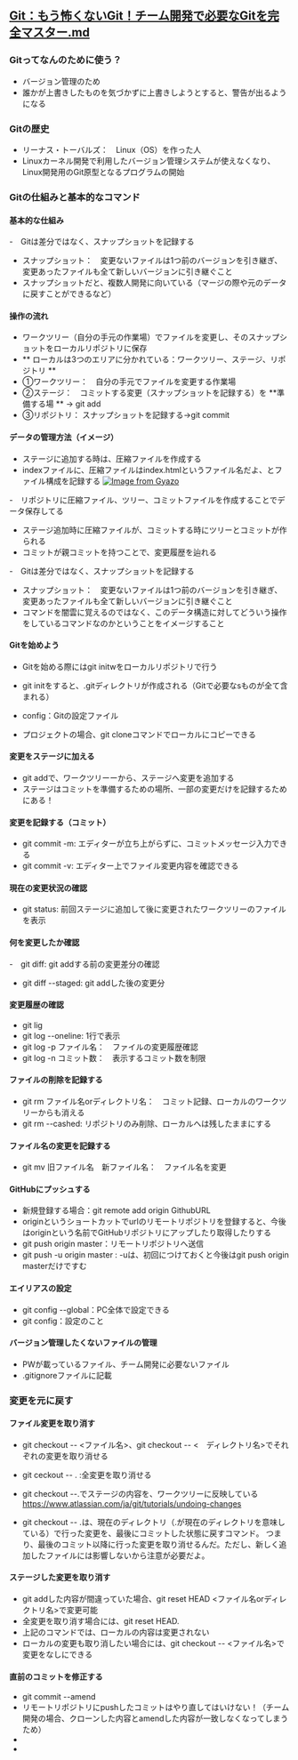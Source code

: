 ## [Git：もう怖くないGit！チーム開発で必要なGitを完全マスター.md](https://kakukakujp.udemy.com/course/unscared_git/learn/lecture/6680104#overview)

### Gitってなんのために使う？
- バージョン管理のため
- 誰かが上書きしたものを気づかずに上書きしようとすると、警告が出るようになる

### Gitの歴史
- リーナス・トーバルズ：　Linux（OS）を作った人
- Linuxカーネル開発で利用したバージョン管理システムが使えなくなり、Linux開発用のGit原型となるプログラムの開始

### Gitの仕組みと基本的なコマンド
#### 基本的な仕組み
-　Gitは差分ではなく、スナップショットを記録する
- スナップショット：　変更ないファイルは1つ前のバージョンを引き継ぎ、変更あったファイルも全て新しいバージョンに引き継ぐこと
- スナップショットだと、複数人開発に向いている（マージの際や元のデータに戻すことができるなど）

#### 操作の流れ
- ワークツリー（自分の手元の作業場）でファイルを変更し、そのスナップショットをローカルリポジトリに保存
- ** ローカルは3つのエリアに分かれている：ワークツリー、ステージ、リポジトリ **
- ①ワークツリー：　自分の手元でファイルを変更する作業場
- ②ステージ：　コミットする変更（スナップショットを記録する）を **準備する場 ** → git add
- ③リポジトリ： スナップショットを記録する→git commit

#### データの管理方法（イメージ）
- ステージに追加する時は、圧縮ファイルを作成する
- indexファイルに、圧縮ファイルはindex.htmlというファイル名だよ、とファイル構成を記録する
[![Image from Gyazo](https://i.gyazo.com/615dcecef7c2d9e01c1ef757da946811.png)](https://gyazo.com/615dcecef7c2d9e01c1ef757da946811)

-　リポジトリに圧縮ファイル、ツリー、コミットファイルを作成することでデータ保存してる
- ステージ追加時に圧縮ファイルが、コミットする時にツリーとコミットが作られる
- コミットが親コミットを持つことで、変更履歴を辿れる

-　Gitは差分ではなく、スナップショットを記録する
- スナップショット：　変更ないファイルは1つ前のバージョンを引き継ぎ、変更あったファイルも全て新しいバージョンに引き継ぐこと
- コマンドを闇雲に覚えるのではなく、このデータ構造に対してどういう操作をしているコマンドなのかということをイメージすること

#### Gitを始めよう
- Gitを始める際にはgit initwをローカルリポジトリで行う
- git initをすると、.gitディレクトリが作成される（Gitで必要なsものが全て含まれる）
- config：Gitの設定ファイル

- プロジェクトの場合、git cloneコマンドでローカルにコピーできる

#### 変更をステージに加える
- git addで、ワークツリーーから、ステージへ変更を追加する
- ステージはコミットを準備するための場所、一部の変更だけを記録するためにある！

#### 変更を記録する（コミット）
- git commit -m: エディターが立ち上がらずに、コミットメッセージ入力できる
- git commit -v: エディター上でファイル変更内容を確認できる

#### 現在の変更状況の確認
- git status: 前回ステージに追加して後に変更されたワークツリーのファイルを表示

#### 何を変更したか確認
-　git diff: git addする前の変更差分の確認
- git diff --staged: git addした後の変更分

#### 変更履歴の確認
- git lig
- git log --oneline: 1行で表示
- git log -p ファイル名：　ファイルの変更履歴確認
- git log -n コミット数：　表示するコミット数を制限

#### ファイルの削除を記録する
- git rm ファイル名orディレクトリ名：　コミット記録、ローカルのワークツリーからも消える
- git rm --cashed: リポジトリのみ削除、ローカルへは残したままにする

#### ファイル名の変更を記録する
- git mv 旧ファイル名　新ファイル名：　ファイル名を変更


#### GitHubにプッシュする
- 新規登録する場合：git remote add origin GithubURL
- originというショートカットでurlのリモートリポジトリを登録すると、今後はoriginという名前でGitHubリポジトリにアップしたり取得したりする
- git push origin master：リモートリポジトリへ送信
- git push -u origin master : -uは、初回につけておくと今後はgit push origin masterだけですむ

#### エイリアスの設定
- git config --global：PC全体で設定できる
- git config：設定のこと

#### バージョン管理したくないファイルの管理
- PWが載っているファイル、チーム開発に必要ないファイル
- .gitignoreファイルに記載


### 変更を元に戻す
#### ファイル変更を取り消す
- git checkout -- <ファイル名>、git checkout -- <　ディレクトリ名>でそれぞれの変更を取り消せる
- git ceckout -- . :全変更を取り消せる
- git checkout --.でステージの内容を、ワークツリーに反映している
https://www.atlassian.com/ja/git/tutorials/undoing-changes

- git checkout -- .は、現在のディレクトリ（.が現在のディレクトリを意味している）で行った変更を、最後にコミットした状態に戻すコマンド。
  つまり、最後のコミット以降に行った変更を取り消せるんだ。ただし、新しく追加したファイルには影響しないから注意が必要だよ。


#### ステージした変更を取り消す
- git addした内容が間違っていた場合、git reset HEAD <ファイル名orディレクトリ名>で変更可能
- 全変更を取り消す場合には、git reset HEAD.
- 上記のコマンドでは、ローカルの内容は変更されない
- ローカルの変更も取り消したい場合には、git checkout -- <ファイル名>で変更をなしにできる

#### 直前のコミットを修正する
- git commit --amend
- リモートリポジトリにpushしたコミットはやり直してはいけない！（チーム開発の場合、クローンした内容とamendした内容が一致しなくなってしまうため）
- 
- 
